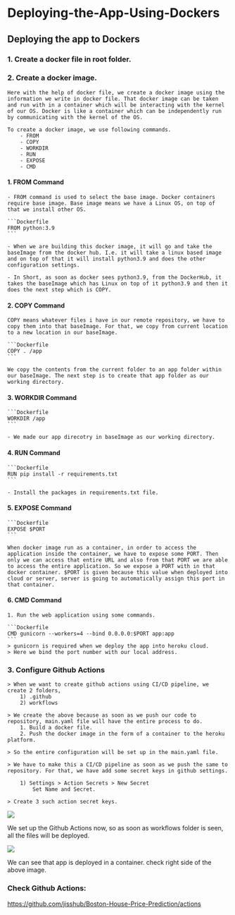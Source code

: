 # Deploying-the-App-Using-Dockers

## Deploying the app to Dockers

### 1. Create a docker file in root folder. 

### 2. Create a docker image.

    Here with the help of docker file, we create a docker image using the information we write in docker file. That docker image can be taken and run with in a container which will be interacting with the kernel of our OS. Docker is like a container which can be independently run by communicating with the kernel of the OS.

    To create a docker image, we use following commands.
        - FROM
        - COPY
        - WORKDIR
        - RUN
        - EXPOSE
        - CMD

#### 1. FROM Command
    - FROM command is used to select the base image. Docker containers require base image. Base image means we have a Linux OS, on top of that we install other OS.
    
    ```Dockerfile
    FROM python:3.9
    ```

    - When we are building this docker image, it will go and take the baseImage from the docker hub. I.e. it will take a linux based image and on top of that it will install python3.9 and does the other configuration settings.

    - In Short, as soon as docker sees python3.9, from the DockerHub, it takes the baseImage which has Linux on top of it python3.9 and then it does the next step which is COPY.

#### 2. COPY Command

    COPY means whatever files i have in our remote repository, we have to copy them into that baseImage. For that, we copy from current location to a new location in our baseImage. 

    ```Dockerfile
    COPY . /app
    ```
    
    We copy the contents from the current folder to an app folder within our baseImage. The next step is to create that app folder as our working directory.


#### 3. WORKDIR Command

    ```Dockerfile
    WORKDIR /app
    ```

    - We made our app direcotry in baseImage as our working directory.

#### 4. RUN Command

    ```Dockerfile
    RUN pip install -r requirements.txt
    ```

    - Install the packages in requirements.txt file.

#### 5. EXPOSE Command

    ```Dockerfile
    EXPOSE $PORT
    ```

    When docker image run as a container, in order to access the application inside the container, we have to expose some PORT. Then only we can access that entire URL and also from that PORT we are able to access the entire application. So we expose a PORT with in that docker container. $PORT is given because this value when deployed into cloud or server, server is going to automatically assign this port in that container.


#### 6. CMD Command

    1. Run the web application using some commands. 
    
    ```Dockerfile
    CMD gunicorn --workers=4 --bind 0.0.0.0:$PORT app:app
    ```
    > gunicorn is required when we deploy the app into heroku cloud.
    > Here we bind the port number with our local address.


### 3. Configure Github Actions

    > When we want to create github actions using CI/CD pipeline, we create 2 folders,
        1) .github 
        2) workflows

    > We create the above because as soon as we push our code to repository, main.yaml file will have the entire process to do.
        1. Build a docker file.
        2. Push the docker image in the form of a container to the heroku platform.
    
    > So the entire configuration will be set up in the main.yaml file.
    
    > We have to make this a CI/CD pipeline as soon as we push the same to repository. For that, we have add some secret keys in github settings.

        1) Settings > Action Secrets > New Secret
            Set Name and Secret.

    > Create 3 such action secret keys.

![](./images/image1.png)


We set up the Github Actions now, so as soon as workflows folder is seen, all the  files will be deployed.

![](./images/image2.png)

We can see that app is deployed in a container. check right side of the above image.

### Check Github Actions:
https://github.com/jisshub/Boston-House-Price-Prediction/actions
